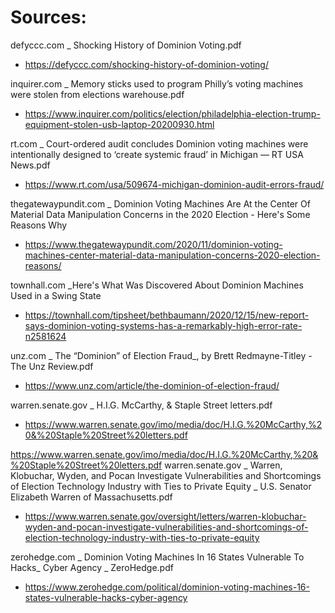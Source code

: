 Sources:
========

defyccc.com _ Shocking History of Dominion Voting.pdf
- https://defyccc.com/shocking-history-of-dominion-voting/

inquirer.com _ Memory sticks used to program Philly’s voting machines were stolen from elections warehouse.pdf
- https://www.inquirer.com/politics/election/philadelphia-election-trump-equipment-stolen-usb-laptop-20200930.html

rt.com _ Court-ordered audit concludes Dominion voting machines were intentionally designed to ‘create systemic fraud’ in Michigan — RT USA News.pdf
- https://www.rt.com/usa/509674-michigan-dominion-audit-errors-fraud/

thegatewaypundit.com _ Dominion Voting Machines Are At the Center Of Material Data Manipulation Concerns in the 2020 Election - Here's Some Reasons Why
- https://www.thegatewaypundit.com/2020/11/dominion-voting-machines-center-material-data-manipulation-concerns-2020-election-reasons/

townhall.com _Here's What Was Discovered About Dominion Machines Used in a Swing State
- https://townhall.com/tipsheet/bethbaumann/2020/12/15/new-report-says-dominion-voting-systems-has-a-remarkably-high-error-rate-n2581624

unz.com _ The “Dominion” of Election Fraud_, by Brett Redmayne-Titley - The Unz Review.pdf
- https://www.unz.com/article/the-dominion-of-election-fraud/

warren.senate.gov _ H.I.G. McCarthy, & Staple Street letters.pdf
- https://www.warren.senate.gov/imo/media/doc/H.I.G.%20McCarthy,%20&%20Staple%20Street%20letters.pdf

https://www.warren.senate.gov/imo/media/doc/H.I.G.%20McCarthy,%20&%20Staple%20Street%20letters.pdf
warren.senate.gov _ Warren, Klobuchar, Wyden, and Pocan Investigate Vulnerabilities and Shortcomings of Election Technology Industry with Ties to Private Equity _ U.S. Senator Elizabeth Warren of Massachusetts.pdf
- https://www.warren.senate.gov/oversight/letters/warren-klobuchar-wyden-and-pocan-investigate-vulnerabilities-and-shortcomings-of-election-technology-industry-with-ties-to-private-equity

zerohedge.com _ Dominion Voting Machines In 16 States Vulnerable To Hacks_ Cyber Agency _ ZeroHedge.pdf
- https://www.zerohedge.com/political/dominion-voting-machines-16-states-vulnerable-hacks-cyber-agency
